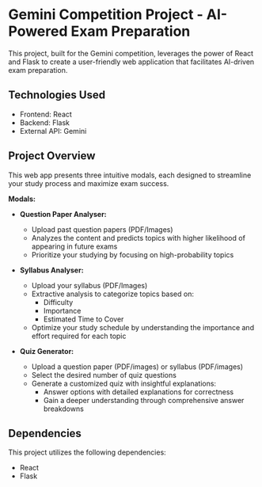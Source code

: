 # Gemini Competition Project - AI-Powered Exam Preparation

This project, built for the Gemini competition, leverages the power of React and Flask to create a user-friendly web application that facilitates AI-driven exam preparation.

## Technologies Used

* Frontend: React
* Backend: Flask
* External API: Gemini

## Project Overview

This web app presents three intuitive modals, each designed to streamline your study process and maximize exam success.

**Modals:**

* **Question Paper Analyser:**
    * Upload past question papers (PDF/Images)
    * Analyzes the content and predicts topics with higher likelihood of appearing in future exams
    * Prioritize your studying by focusing on high-probability topics

* **Syllabus Analyser:**
    * Upload your syllabus (PDF/Images)
    * Extractive analysis to categorize topics based on:
        * Difficulty
        * Importance
        * Estimated Time to Cover
    * Optimize your study schedule by understanding the importance and effort required for each topic

* **Quiz Generator:**
    * Upload a question paper (PDF/images) or syllabus (PDF/images)
    * Select the desired number of quiz questions
    * Generate a customized quiz with insightful explanations:
        * Answer options with detailed explanations for correctness
        * Gain a deeper understanding through comprehensive answer breakdowns

## Dependencies

This project utilizes the following dependencies:

* React
* Flask
